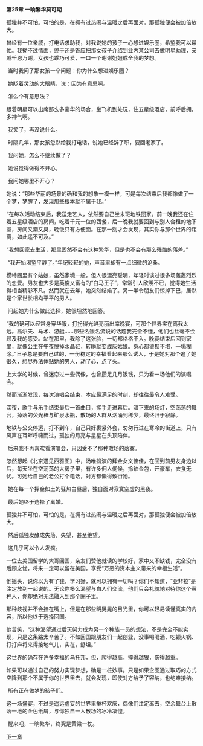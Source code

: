 **第25章 一晌繁华莫可期**



   孤独并不可怕。可怕的是，在拥有过热闹与温暖之后再面对，那孤独便会被加倍放大。 

​    曾经有一位亲戚，打电话求助我，对我说她的孩子一心想进娱乐圈，希望我可以帮忙。我拗不过情面，终于还是答应把那女孩子介绍到业内某公司去做明星助理，亲戚千恩万谢，女孩也乖巧可爱，一口一个谢谢姐姐成全我的梦想。 

​    当时我问了那女孩一个问题：你为什么想进娱乐圈？ 

​    她眨着灵动的大眼睛，说：因为有意思啊。 

​    怎么个有意思法？ 

​    跟着明星可以出席那么多豪华的场合，坐飞机到处玩，住五星级酒店，前呼后拥，多神气啊。 

​    我笑了，再没说什么。 

​    时隔几年，那女孩忽然给我打电话，说她已经辞了职，要回老家了。 

​    我问她，怎么不继续做了？ 

​    她说觉得做得不开心。 

​    我问她哪里不开心？ 

​    她说：“那些华丽的场景的确和我的想象一模一样，可是每次结束后我都像做了一个梦，梦醒了，发现那些根本就不属于我。” 

​    “在每次活动结束后，我送走艺人，依然要自己坐末班地铁回家。前一晚我还在住着五星级酒店的房间，吃着千元一位的西餐，后一晚我就要回到与别人合租的地下室，房间又潮又臭，晚饭只有方便面。在那一刻才会发现，其实你与那个世界的距离，如此遥不可及。” 

​    “我想回家去生活，那里固然不会有这种繁华，但是也不会有那么残酷的落差。” 

​    “我开始渴望平静了。”年纪轻轻的她，声音里却有一点细微的沧桑。 

​    模特圈里有个姑娘，虽然家境一般，但人很漂亮聪明，年轻时谈过很多场轰轰烈烈的恋爱。男友也大多是英俊又富有的“白马王子”，常常引人欣羡不已，觉得她生活得相当精彩不凡。然而就在去年，她突然结婚了。另一半令朋友们惊掉下巴，居然是个家世长相均平平的男人。 

​    问起她为什么做此选择，她很坦然地回答。 

​    “我的确可以经常身穿华服，打扮得光鲜亮丽出席晚宴，可那个世界实在离我太远。高尔夫、马术、游艇……那些名媛名流说的话题我完全不懂，他们也丝毫不会顾及我的感受。站在那里，我除了这张脸，一切都格格不入。晚宴结束后回到家里，就像公主在午夜脱掉水晶鞋，转瞬就变成灰姑娘。身心都狼狈不堪，一塌糊涂。”日子总是要自己过的，一份稳定的幸福看起来那么诱人，于是她对那个追了她很久，想尽办法体贴她的男人，动了心，点了头。 

​    上大学的时候，曾迷恋过一些偶像，也曾攒足几月饭钱，只为看一场他们的演唱会。 

​    然而渐渐发现，每次演唱会结束，本应最满足的时刻，却往往最令人难受。 

​    深夜，歌手与乐手结束最后一首曲目，挥手走进幕后。暗下来的场灯，空荡荡的舞台，掉落的荧光棒与矿泉水瓶，散场的人群从汹涌到稀少，最终归于寂静。 

​    地铁与公交停运，打不到车，自己只好裹紧外套，匆匆行进在寒冷的街道上，只有风声在耳畔呼啸而过，孤独的月亮与星星在头顶陪伴。 

​    后来我不再喜欢看演唱会，只因受不了那种散场的落寞。 

​    忽然想起《北京遇见西雅图》中，汤唯扮演的拜金女文佳佳，在回到前男友身边以后，每天坐在空荡荡的大房子里，有许多佣人伺候，拎铂金包，开豪车，衣食无忧。可她给自己的老公打个电话，对方都懒得敷衍她。 

​    她在每一个挥金如土的狂热白昼后，独自面对寂寞空虚的黑夜。 

​    最后她终于选择了离婚。 

​    孤独并不可怕，可怕的是，在拥有过热闹与温暖之后再面对，那孤独便会被加倍放大。 

​    然后孤独发酵成失落，失望，甚至绝望。 

​    这几乎可以令人发疯。 

​    一位去美国留学的大哥回国，亲友们赞他就读的学校好，家中又不缺钱，完全没有后顾之忧，将来一定可以留在美国，享受“万恶的资本主义带来的幸福生活”。 

​    他摇头，说你以为有了钱，学习好，就可以拥有一切吗？你们不知道，“亚非拉”是注定放到一起说的。无论你多么渴望与白人们交流，他们只会礼貌地对待你这个黄种人，你却绝对无法融入到那个圈子里。 

​    那种歧视并不会挂在嘴上，但是在那些明晃晃的目光里，你可以轻易读懂真实的内容，所以他终于选择回国。 

​    他苦笑，“这种渴望通过后天努力成为另一个种族一员的想法，不是完全不能实现，只是这条路太辛苦了。不如回国跟朋友们一起创业，没事喝喝酒、吃顿火锅、打打麻将来得接地气儿，实在，舒坦。” 

​    这世界的确存在许多幸福的乌托邦，但，爬得越高，摔得越狠，伤得越重。 

​    如果可以通过自己的努力实现梦想，确是一桩妙事。只是如果企图通过取巧的方式空降到那个不属于你的世界里去，就会发现，即使对方给予了容纳，也绝难接纳。 

​    所有正在做梦的孩子们。 

​    这一场盛宴，不过是遥远虚妄的世界里举杯欢庆，偶像们注定离去，空余舞台上散落一地的金色纸屑，与你独自一人散场的冰冷凄惶。 

​    醒来吧，一晌繁华，终究是黄粱一枕。  

[下一章](https://github.com/LiQinglin007/liqinglin/blob/master/%E4%B8%80%E5%88%87%E9%83%BD%E6%98%AF%E6%9C%80%E5%A5%BD%E7%9A%84%E5%AE%89%E6%8E%92/%E7%AC%AC26%E7%AB%A0%20%E7%99%BD%E9%A9%AC%E5%85%AC%E4%B8%BB.md)